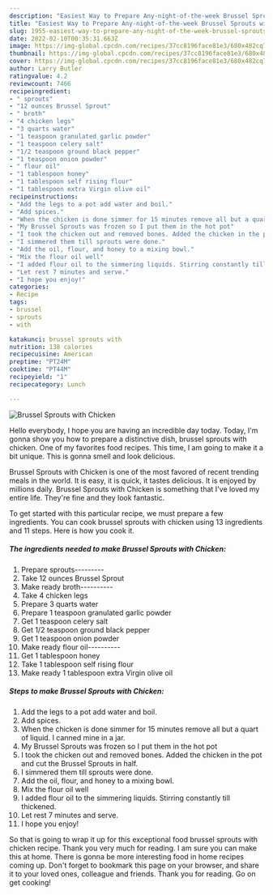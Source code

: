 ```yaml
---
description: "Easiest Way to Prepare Any-night-of-the-week Brussel Sprouts with Chicken"
title: "Easiest Way to Prepare Any-night-of-the-week Brussel Sprouts with Chicken"
slug: 1955-easiest-way-to-prepare-any-night-of-the-week-brussel-sprouts-with-chicken
date: 2022-02-10T00:35:31.663Z
image: https://img-global.cpcdn.com/recipes/37cc8196face81e3/680x482cq70/brussel-sprouts-with-chicken-recipe-main-photo.jpg
thumbnail: https://img-global.cpcdn.com/recipes/37cc8196face81e3/680x482cq70/brussel-sprouts-with-chicken-recipe-main-photo.jpg
cover: https://img-global.cpcdn.com/recipes/37cc8196face81e3/680x482cq70/brussel-sprouts-with-chicken-recipe-main-photo.jpg
author: Larry Butler
ratingvalue: 4.2
reviewcount: 7466
recipeingredient:
- " sprouts"
- "12 ounces Brussel Sprout"
- " broth"
- "4 chicken legs"
- "3 quarts water"
- "1 teaspoon granulated garlic powder"
- "1 teaspoon celery salt"
- "1/2 teaspoon ground black pepper"
- "1 teaspoon onion powder"
- " flour oil"
- "1 tablespoon honey"
- "1 tablespoon self rising flour"
- "1 tablespoon extra Virgin olive oil"
recipeinstructions:
- "Add the legs to a pot add water and boil."
- "Add spices."
- "When the chicken is done simmer for 15 minutes remove all but a quart of liquid. I canned mine in a jar."
- "My Brussel Sprouts was frozen so I put them in the hot pot"
- "I took the chicken out and removed bones. Added the chicken in the pot and cut the Brussel Sprouts in half."
- "I simmered them till sprouts were done."
- "Add the oil, flour, and honey to a mixing bowl."
- "Mix the flour oil well"
- "I added flour oil to the simmering liquids. Stirring constantly till thickened."
- "Let rest 7 minutes and serve."
- "I hope you enjoy!"
categories:
- Recipe
tags:
- brussel
- sprouts
- with

katakunci: brussel sprouts with 
nutrition: 138 calories
recipecuisine: American
preptime: "PT24M"
cooktime: "PT44M"
recipeyield: "1"
recipecategory: Lunch

---
```



![Brussel Sprouts with Chicken](https://img-global.cpcdn.com/recipes/37cc8196face81e3/680x482cq70/brussel-sprouts-with-chicken-recipe-main-photo.jpg)

Hello everybody, I hope you are having an incredible day today. Today, I'm gonna show you how to prepare a distinctive dish, brussel sprouts with chicken. One of my favorites food recipes. This time, I am going to make it a bit unique. This is gonna smell and look delicious.



Brussel Sprouts with Chicken is one of the most favored of recent trending meals in the world. It is easy, it is quick, it tastes delicious. It is enjoyed by millions daily. Brussel Sprouts with Chicken is something that I've loved my entire life. They're fine and they look fantastic.


To get started with this particular recipe, we must prepare a few ingredients. You can cook brussel sprouts with chicken using 13 ingredients and 11 steps. Here is how you cook it.

<!--inarticleads1-->

##### The ingredients needed to make Brussel Sprouts with Chicken:

1. Prepare  sprouts---------
1. Take 12 ounces Brussel Sprout
1. Make ready  broth----------
1. Take 4 chicken legs
1. Prepare 3 quarts water
1. Prepare 1 teaspoon granulated garlic powder
1. Get 1 teaspoon celery salt
1. Get 1/2 teaspoon ground black pepper
1. Get 1 teaspoon onion powder
1. Make ready  flour oil----------
1. Get 1 tablespoon honey
1. Take 1 tablespoon self rising flour
1. Make ready 1 tablespoon extra Virgin olive oil




<!--inarticleads2-->

##### Steps to make Brussel Sprouts with Chicken:

1. Add the legs to a pot add water and boil.
1. Add spices.
1. When the chicken is done simmer for 15 minutes remove all but a quart of liquid. I canned mine in a jar.
1. My Brussel Sprouts was frozen so I put them in the hot pot
1. I took the chicken out and removed bones. Added the chicken in the pot and cut the Brussel Sprouts in half.
1. I simmered them till sprouts were done.
1. Add the oil, flour, and honey to a mixing bowl.
1. Mix the flour oil well
1. I added flour oil to the simmering liquids. Stirring constantly till thickened.
1. Let rest 7 minutes and serve.
1. I hope you enjoy!




So that is going to wrap it up for this exceptional food brussel sprouts with chicken recipe. Thank you very much for reading. I am sure you can make this at home. There is gonna be more interesting food in home recipes coming up. Don't forget to bookmark this page on your browser, and share it to your loved ones, colleague and friends. Thank you for reading. Go on get cooking!

